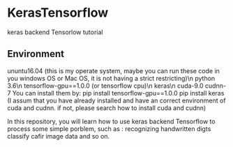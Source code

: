 # KerasTensorflow
keras backend Tensorlow tutorial

## Environment
  ununtu16.04 (this is my operate system, maybe you can run these code in you windows OS or Mac OS, 
  it is not having a strict restricting)\n
  python 3.6\n
  tensorflow-gpu==1.0.0 (or tensorflow cpu)\n
  keras\n
  cuda-9.0
  cudnn-7
You can install them by:
  pip install tensorflow-gpu==1.0.0
  pip install keras
  (I assum that you have already installed and have an correct environment of cuda and cudnn.
    if not, please search how to install cuda and cudnn)
  

In this repository, you will learn how to use keras backend Tensorflow to process some simple porblem,
such as :
  recognizing handwritten digts
  classify cafir image data
  and so on.

